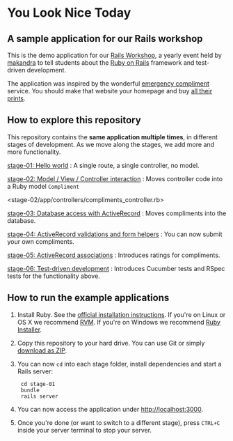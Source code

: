 You Look Nice Today
===================

A sample application for our Rails workshop
-------------------------------------------

This is the demo application for our [Rails Workshop](http://railsworkshop.makandra.de), a yearly event
held by [makandra](http://www.makandra.com/) to tell students about
the [Ruby on Rails](http://rubyonrails.org/) framework and test-driven development.

The application was inspired by the wonderful [emergency compliment](http://emergencycompliment.com/) service.
You should make that website your homepage and buy [all their prints](http://society6.com/emergencycompliment).


How to explore this repository
------------------------------

This repository contains the **same application multiple times**, in different stages of development.
As we move along the stages, we add more and more functionality.

[stage-01: Hello world](stage-01)
: A single route, a single controller, no model.

[stage-02: Model / View / Controller interaction](stage-02)
: Moves controller code into a Ruby model `Compliment`

<stage-02/app/controllers/compliments_controller.rb>

[stage-03: Database access with ActiveRecord](stage-03)
: Moves compliments into the database.

[stage-04: ActiveRecord validations and form helpers](stage-04)
: You can now submit your own compliments.

[stage-05: ActiveRecord associations](stage-05)
: Introduces ratings for compliments.

[stage-06: Test-driven development](stage-06)
: Introduces Cucumber tests and RSpec tests for the functionality above.


How to run the example applications
-----------------------------------

1. Install Ruby. See the [official installation instructions](http://www.ruby-lang.org/en/installation#rvm).
   If you're on Linux or OS X we recommend [RVM](http://rvm.io/). If you're on Windows we recommend
   [Ruby Installer](http://rubyinstaller.org/).

2. Copy this repository to your hard drive. You can use Git or simply [download as ZIP](https://github.com/makandra/nice/archive/master.zip).

3. You can now `cd` into each stage folder, install dependencies and start a Rails server:

        cd stage-01
        bundle
        rails server

4. You can now access the application under <http://localhost:3000>.

5. Once you're done (or want to switch to a different stage), press `CTRL+C` inside your server terminal to stop your server.

